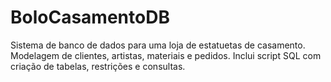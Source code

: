 # BoloCasamentoDB
Sistema de banco de dados para uma loja de estatuetas de casamento. Modelagem de clientes, artistas, materiais e pedidos. Inclui script SQL com criação de tabelas, restrições e consultas.
